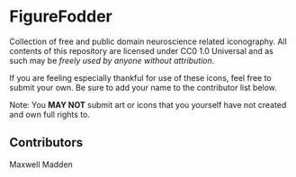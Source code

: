 # FigureFodder

Collection of free and public domain neuroscience related iconography. All contents of this repository are licensed under CC0 1.0 Universal and as such may be _freely used by anyone without attribution_.

If you are feeling especially thankful for use of these icons, feel free to submit your own. Be sure to add your name to the contributor list below.

Note: You **MAY NOT** submit art or icons that you yourself have not created and own full rights to.

## Contributors

Maxwell Madden
